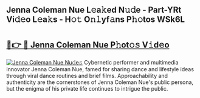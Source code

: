 ## Jenna Coleman Nue L𝚎a𝚔ed N𝚞𝚍e - Part-YRt Vi𝚍𝚎o L𝚎a𝚔s - H𝚘𝚝 O𝚗𝚕yf𝚊ns P𝚑𝚘tos WSk6L

# <h2><a href="http://kf0e5i.oniu.top/?m=Jenna+Coleman+Nue">🔗👉 🔴 Jenna Coleman Nue P𝚑ot𝚘𝚜 V𝚒d𝚎o</a></h2>

[![Jenna Coleman Nue Nu𝚍e𝚜](https://i.imgur.com/0qMVB7G.gif)](http://kf0e5i.oniu.top/?m=Jenna+Coleman+Nue)
Cybernetic performer and multimedia innovator Jenna Coleman Nue, famed for sharing dance and lifestyle ideas through viral dance routines and brief films. Approachability and authenticity are the cornerstones of Jenna Coleman Nue's public persona, but the enigma of his private life continues to intrigue the public.  
